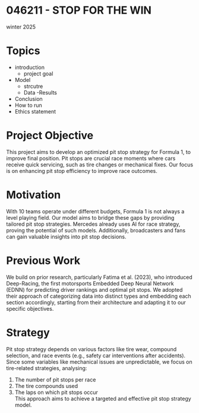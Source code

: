 # 046211 - STOP FOR THE WIN 
winter 2025
# Topics 
- introduction
  - project goal
- Model
  - strcutre
  - Data
  -Results
- Conclusion
- How to run
- Ethics statement
# Project Objective 
This project aims to develop an optimized pit stop strategy for Formula 1, to improve final 
position. Pit stops are crucial race moments where cars receive quick servicing, such as tire 
changes or mechanical fixes. Our focus is on enhancing pit stop efficiency to improve race 
outcomes. 
# Motivation 
With 10 teams operate under different budgets, Formula 1 is not always a level playing field. 
Our model aims to bridge these gaps by providing tailored pit stop strategies. Mercedes 
already uses AI for race strategy, proving the potential of such models. Additionally, 
broadcasters and fans can gain valuable insights into pit stop decisions. 
# Previous Work 
We build on prior research, particularly Fatima et al. (2023), who introduced Deep-Racing, 
the first motorsports Embedded Deep Neural Network (EDNN) for predicting driver rankings 
and optimal pit stops. We adopted their approach of categorizing data into distinct types and 
embedding each section accordingly, starting from their architecture and adapting it to our 
specific objectives. 
# Strategy  
Pit stop strategy depends on various factors like tire wear, compound selection, and race 
events (e.g., safety car interventions after accidents). Since some variables like mechanical 
issues are unpredictable, we focus on tire-related strategies, analysing: 
1. The number of pit stops per race 
2. The tire compounds used 
3. The laps on which pit stops occur  
This approach aims to achieve a targeted and effective pit stop strategy model. 
